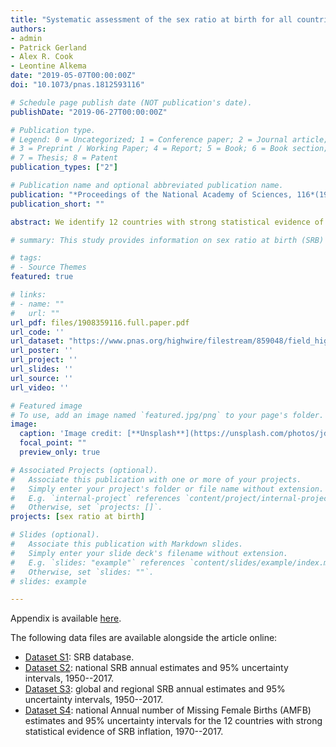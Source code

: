 ```yaml
---
title: "Systematic assessment of the sex ratio at birth for all countries and estimation of national imbalances and regional reference levels"
authors:
- admin
- Patrick Gerland
- Alex R. Cook
- Leontine Alkema
date: "2019-05-07T00:00:00Z"
doi: "10.1073/pnas.1812593116"

# Schedule page publish date (NOT publication's date).
publishDate: "2019-06-27T00:00:00Z"

# Publication type.
# Legend: 0 = Uncategorized; 1 = Conference paper; 2 = Journal article;
# 3 = Preprint / Working Paper; 4 = Report; 5 = Book; 6 = Book section;
# 7 = Thesis; 8 = Patent
publication_types: ["2"]

# Publication name and optional abbreviated publication name.
publication: "*Proceedings of the National Academy of Sciences, 116*(19) 9303--9311"
publication_short: ""

abstract: We identify 12 countries with strong statistical evidence of SRB imbalance during 1970--2017, resulting in 45.0 [36.4; 54.8] million missing female births globally. The majority of those missing female births are in China, with 23.1 [16.5; 30.7] million, and in India, with 20.7 [15.5; 26.6] million.

# summary: This study provides information on sex ratio at birth (SRB) reference levels and SRB imbalance.

# tags:
# - Source Themes
featured: true

# links:
# - name: ""
#   url: ""
url_pdf: files/1908359116.full.paper.pdf
url_code: ''
url_dataset: "https://www.pnas.org/highwire/filestream/859048/field_highwire_adjunct_files/0/pnas.1812593116.sapp.pdf"
url_poster: ''
url_project: ''
url_slides: ''
url_source: ''
url_video: ''

# Featured image
# To use, add an image named `featured.jpg/png` to your page's folder. 
image:
  caption: 'Image credit: [**Unsplash**](https://unsplash.com/photos/jdD8gXaTZsc)'
  focal_point: ""
  preview_only: true

# Associated Projects (optional).
#   Associate this publication with one or more of your projects.
#   Simply enter your project's folder or file name without extension.
#   E.g. `internal-project` references `content/project/internal-project/index.md`.
#   Otherwise, set `projects: []`.
projects: [sex ratio at birth]

# Slides (optional).
#   Associate this publication with Markdown slides.
#   Simply enter your slide deck's filename without extension.
#   E.g. `slides: "example"` references `content/slides/example/index.md`.
#   Otherwise, set `slides: ""`.
# slides: example

---
```


Appendix is available [here](https://www.pnas.org/highwire/filestream/859048/field_highwire_adjunct_files/0/pnas.1812593116.sapp.pdf).

The following data files are available alongside the article online:

* [Dataset S1](https://www.pnas.org/highwire/filestream/859048/field_highwire_adjunct_files/1/pnas.1812593116.sd01.xlsx): SRB database.
* [Dataset S2](https://www.pnas.org/highwire/filestream/859048/field_highwire_adjunct_files/2/pnas.1812593116.sd02.xlsx): national SRB annual estimates and 95% uncertainty intervals, 1950--2017.
* [Dataset S3](https://www.pnas.org/highwire/filestream/859048/field_highwire_adjunct_files/3/pnas.1812593116.sd03.xlsx): global and regional SRB annual estimates and 95% uncertainty intervals, 1950--2017.
* [Dataset S4](https://www.pnas.org/highwire/filestream/859048/field_highwire_adjunct_files/4/pnas.1812593116.sd04.xlsx): national Annual number of Missing Female Births (AMFB) estimates and 95% uncertainty intervals for the 12 countries with strong statistical evidence of SRB inflation, 1970--2017.
